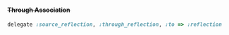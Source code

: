 #### ~~Through Association~~

```ruby
delegate :source_reflection, :through_reflection, :to => :reflection
```
